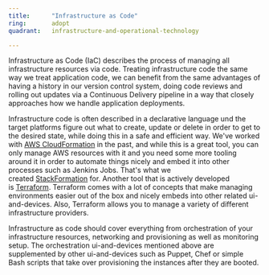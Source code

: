 ```yaml
---
title:      "Infrastructure as Code"
ring:       adopt
quadrant:   infrastructure-and-operational-technology

---
```


Infrastructure as Code (IaC) describes the process of managing all infrastructure resources via code. Treating infrastructure code the same way we treat application code, we can benefit from the same advantages of having a history in our version control system, doing code reviews and rolling out updates via a Continuous Delivery pipeline in a way that closely approaches how we handle application deployments.

Infrastructure code is often described in a declarative language und the target platforms figure out what to create, update or delete in order to get to the desired state, while doing this in a safe and efficient way. We've worked with [AWS CloudFormation](https://aws.amazon.com/de/cloudformation/) in the past, and while this is a great tool, you can only manage AWS resources with it and you need some more tooling around it in order to automate things nicely and embed it into other processes such as Jenkins Jobs. That's what we created [StackFormation](https://github.com/AOEpeople/StackFormation) for. Another tool that is actively developed is [Terraform](https://www.terraform.io/). Terraform comes with a lot of concepts that make managing environments easier out of the box and nicely embeds into other related ui-and-devices. Also, Terraform allows you to manage a variety of different infrastructure providers.

Infrastructure as code should cover everything from orchestration of your infrastructure resources, networking and provisioning as well as monitoring setup. The orchestration ui-and-devices mentioned above are supplemented by other ui-and-devices such as Puppet, Chef or simple Bash scripts that take over provisioning the instances after they are booted.
